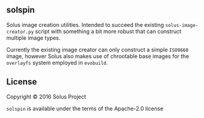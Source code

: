 solspin
-----------

Solus image creation utilities. Intended to succeed the existing `solus-image-creator.py` script with something a bit more robust that can construct multiple image types.

Currently the existing image creator can only construct a simple `ISO9660` image, however Solus also makes use of chrootable base images for the `overlayfs` system employed in `evobuild`.

License
-------

Copyright © 2016 Solus Project

`solspin` is available under the terms of the Apache-2.0 license
